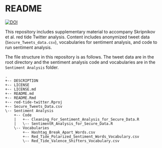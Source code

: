 
# README

[![DOI](https://zenodo.org/badge/318579178.svg)](https://zenodo.org/badge/latestdoi/318579178)

This repository includes supplementary material to accompany Skripnikov
et al. red tide Twitter analysis. Content includes anonymized tweet data
(`Secure_Tweets_data.csv`), vocabularies for sentiment analysis, and
code to run sentiment analysis.

The file structure in this repository is as follows. The tweet data are
in the root directory and the sentiment analysis code and vocabularies
are in the `Sentiment Analysis` folder.

    .
    +-- DESCRIPTION
    +-- LICENSE
    +-- LICENSE.md
    +-- README.md
    +-- README.Rmd
    +-- red-tide-twitter.Rproj
    +-- Secure_Tweets_Data.csv
    \-- Sentiment Analysis
        +-- Code
        |   +-- Cleaning_For_Sentiment_Analysis_for_Secure_Data.R
        |   \-- SentimentR_Analysis_for_Secure_Data.R
        \-- Vocabularies
            +-- Hashtag_Break_Apart_Words.csv
            +-- Red_Tide_Polarized_Sentiment_Words_Vocabulary.csv
            \-- Red_Tide_Valence_Shifters_Vocabulary.csv
